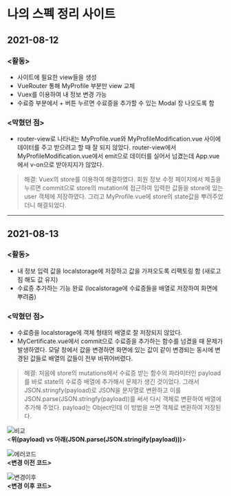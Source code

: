 # 나의 스펙 정리 사이트

## 2021-08-12
### <활동>
- 사이트에 필요한 view들을 생성
- VueRouter 통해 MyProfile 부분만 view 교체
- Vuex를 이용하여 내 정보 변경 가능
- 수료증 부분에서 + 버튼 누르면 수료증을 추가할 수 있는 Modal 창 나오도록 함

### <막혔던 점>
- router-view로 나타내는 MyProfile.vue와 MyProfileModification.vue 사이에 데이터를 주고 받으려고 할 때 잘 되지 않았다. router-view에서 MyProfileModification.vue에서 emit으로 데이터를 실어서 넘겼는데 App.vue에서 v-on으로 받아지지가 않았다.
> 해결: Vuex의 store를 이용하여 해결하였다. 회원 정보 수정 페이지에서 제출을 누르면 commit으로 store의 mutation에 접근하여 입력한 값들을 store에 있는 user 객체에 저장하였다. 그리고 MyProfile.vue에 store의 state값을 뿌려주었더니 해결되었다.
___

## 2021-08-13
### <활동>
- 내 정보 입력 값을 localstorage에 저장하고 값을 가져오도록 리팩토링 함 (새로고침 해도 값 유지)
- 수료증 추가하는 기능 완료 (localstorage에 수료증들을 배열로 저장하여 화면에 뿌려줌)


### <막혔던 점>
- 수료증을 localstorage에 객체 형태의 배열로 잘 저장되지 않았다.
- MyCertificate.vue에서 commit으로 수료증을 추가하는 함수를 넘겼을 때 문제가 발생하였다. 모달 창에서 값을 변경하면 화면에 있는 값이 같이 변경되는 동시에 변경된 값들로 배열의 값들이 전부 바뀌어버렸다.

> 해결: 처음에 store의 mutations에서 수료증 받는 함수의 파라미터인 payload를 바로 state의 수료증 배열에 추가해서 문제가 생긴 것이었다. 그래서 JSON.stringfy(payload)로 JSON을 문자열로 변환하고 이를 JSON.parse(JSON.stringfy(payload))를 써서 다시 객체로 변환하여 배열에 추가해 주었다. payload는 Object인데 이 방법을 쓰면 객체로 변환하여 저장된다.


![비교](https://user-images.githubusercontent.com/52418706/129346415-4413898f-6150-474a-989d-c4287405826f.JPG)  
<**위(payload) vs 아래(JSON.parse(JSON.stringify(payload)))**>


![에러코드](https://user-images.githubusercontent.com/52418706/129344854-b9b32d19-be1c-4663-a6f3-ac716c4581eb.JPG)  
**<변경 이전 코드>**


![변경이후](https://user-images.githubusercontent.com/52418706/129345817-0fef881d-bf8c-4dc7-992a-a77fd0cd5197.JPG)  
**<변경 이후 코드>**

